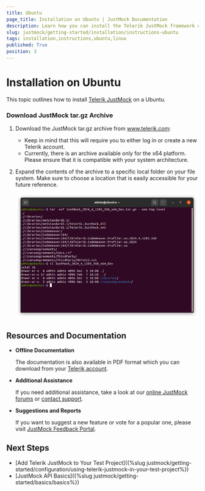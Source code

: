 ```yaml
---
title: Ubuntu
page_title: Installation on Ubuntu | JustMock Documentation
description: Learn how you can install the Telerik JustMock framework on Ubuntu.
slug: justmock/getting-started/installation/instructions-ubuntu
tags: installation,instructions,ubuntu,linux
published: True
position: 3
---
```


# Installation on Ubuntu

This topic outlines how to install [Telerik JustMock](https://www.telerik.com/products/mocking.aspx) on a Ubuntu.

### Download JustMock tar.gz Archive

1. Download the JustMock tar.gz archive from www.telerik.com:
	* Keep in mind that this will require you to either log in or create a new Telerik account.
	* Currently, there is an archive available only for the x64 platform. Please ensure that it is compatible with your system architecture.

1. Expand the contents of the archive to a specific local folder on your file system. Make sure to choose a location that is easily accessible for your future reference.

	![Installer](images/Installer-Ubuntu.png)

## Resources and Documentation

- **Offline Documentation**

    The documentation is also available in PDF format which you can download from your [Telerik account](https://www.telerik.com/account/my-downloads).

- **Additional Assistance**

    If you need additional assistance, take a look at our [online JustMock forums](https://www.telerik.com/forums/justmock) or [contact support](https://www.telerik.com/account/support-tickets?pid=743).

- **Suggestions and Reports**

    If you want to suggest a new feature or vote for a popular one, please visit [JustMock Feedback Portal](https://feedback.telerik.com/justmock).

## Next Steps

* [Add Telerik JustMock to Your Test Project]({%slug justmock/getting-started/configuration/using-telerik-justmock-in-your-test-project%})
* [JustMock API Basics]({%slug justmock/getting-started/basics/basics%})

